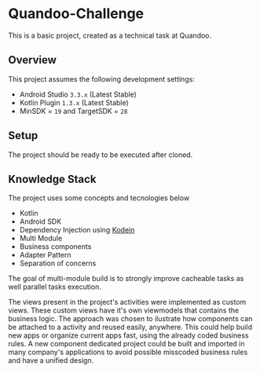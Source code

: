 # Quandoo-Challenge

This is a basic project, created as a technical task at Quandoo.

## Overview

This project assumes the following development settings:

- Android Studio `3.3.x` (Latest Stable)
- Kotlin Plugin `1.3.x` (Latest Stable)
- MinSDK = `19` and TargetSDK = `28` 

## Setup

The project should be ready to be executed after cloned.

## Knowledge Stack

The project uses some concepts and tecnologies below

* Kotlin
* Android SDK
* Dependency Injection using [Kodein](http://kodein.org/Kodein-DI/)
* Multi Module 
* Business components
* Adapter Pattern
* Separation of concerns

The goal of multi-module build is to strongly improve cacheable tasks as well parallel tasks execution.

The views present in the project's activities were implemented as custom views. These custom views have it's own viewmodels that contains the business logic. The approach was chosen to ilustrate how components can be attached to a activity and reused easily, anywhere. This could help build new apps or organize current apps fast, using the already coded business rules. A new component dedicated project could be built and imported in many company's applications to avoid possible misscoded business rules and have a unified design.